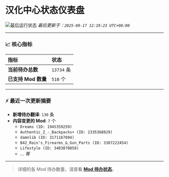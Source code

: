 # 汉化中心状态仪表盘

![最后运行状态](https://img.shields.io/badge/Last%20Run-Success-green)
*最后更新于：`2025-09-17 12:19:23 UTC+08:00`*

---

### 📈 **核心指标**

| 指标 | 状态 |
| :--- | :--- |
| **当前待办总数** | ``13734`` 条 |
| **已支持 Mod 数量** | ``510`` 个 |

---

### ⚡ **最近一次更新摘要**

*   **新增待办翻译**: `130` 条
*   **内容变更的 Mod**: `7` 个
    *   `Dreams (ID: 1945359259)`
    *   `Authentic_Z_-_Backpacks+ (ID: 2335368829)`
    *   `damnlib (ID: 3171167894)`
    *   `B42_Rain's_Firearms_&_Gun_Parts (ID: 3387222454)`
    *   `Lifestyle (ID: 3403870858)`
    *   ... *等*

---

> 详细的各 Mod 待办数量，请查看 [**Mod 待办状态**](MOD_TODO_STATUS.md)。
